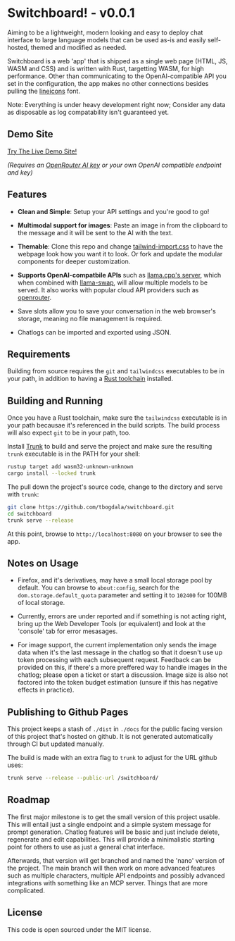 # Switchboard! - v0.0.1

Aiming to be a lightweight, modern looking and easy to deploy chat interface to large language models
that can be used as-is and easily self-hosted, themed and modified as needed.

Switchboard is a web 'app' that is shipped as a single web page (HTML, JS, WASM and CSS) and is written
with Rust, targetting WASM, for high performance. Other than communicating to the OpenAI-compatible API
you set in the configuration, the app makes no other connections besides pulling the [lineicons](https://lineicons.com/) font.

Note: Everything is under heavy development right now; Consider any data as disposable as log compatability isn't guaranteed yet.


## Demo Site

[Try The Live Demo Site!](https://tbogdala.github.io/switchboard/) 

*(Requires an [OpenRouter AI key](https://openrouter.ai/) or your own OpenAI compatible endpoint and key)*


## Features

* **Clean and Simple**: Setup your API settings and you're good to go!

* **Multimodal support for images**: Paste an image in from the clipboard to the message and it will be
  sent to the AI with the text.

* **Themable**: Clone this repo and change [tailwind-import.css](./tailwind-import.css) to have the webpage look
  how you want it to look. Or fork and update the modular components for deeper customization.

* **Supports OpenAI-compatbile APIs** such as [llama.cpp's server](https://github.com/ggml-org/llama.cpp), which when
  combined with [llama-swap](https://github.com/mostlygeek/llama-swap), will allow multiple models to be served.
  It also works with popular cloud API providers such as [openrouter](https://openrouter.ai/).

* Save slots allow you to save your conversation in the web browser's storage, meaning no file management
  is required. 

* Chatlogs can be imported and exported using JSON.


## Requirements

Building from source requires the `git` and `tailwindcss` executables to be in your path, in 
addition to having a [Rust toolchain](https://www.rust-lang.org/) installed.


## Building and Running

Once you have a Rust toolchain, make sure the `tailwindcss` executable is in your
path becausae it's referenced in the build scripts. The build process will also expect `git`
to be in your path, too.

Install [Trunk](https://trunkrs.dev/) to build and serve the project and make sure
the resulting `trunk` executable is in the PATH for your shell:

```bash
rustup target add wasm32-unknown-unknown
cargo install --locked trunk
```

The pull down the project's source code, change to the dirctory and serve with `trunk`:

```bash
git clone https://github.com/tbogdala/switchboard.git
cd switchboard
trunk serve --release
```
At this point, browse to `http://localhost:8080` on your browser to see the app.


## Notes on Usage

* Firefox, and it's derivatives, may have a small local storage pool by default. You can
  browse to `about:config`, search for the `dom.storage.default_quota` parameter and setting
  it to `102400` for 100MB of local storage.

* Currently, errors are under reported and if something is not acting right, bring up the
  Web Developer Tools (or equivalent) and look at the 'console' tab for error mesasages.

* For image support, the current implementation only sends the image data when it's the
  last message in the chatlog so that it doesn't use up token processing with each subsequent request.
  Feedback can be provided on this, if there's a more preffered way to handle images
  in the chatlog; please open a ticket or start a discussion. Image size is also not
  factored into the token budget estimation (unsure if this has negative effects in practice).

## Publishing to Github Pages

This project keeps a stash of `./dist` in `./docs` for the public facing version
of this project that's hosted on github. It is not generated automatically through CI
but updated manually.

The build is made with an extra flag to `trunk` to adjust for the URL github uses:

```bash
trunk serve --release --public-url /switchboard/
```


## Roadmap

The first major milestone is to get the small version of this project usable. This will entail
just a single endpoint and a simple system message for prompt generation. Chatlog features will
be basic and just include delete, regenerate and edit capabilities. This will provide a minimalistic
starting point for others to use as just a general chat interface.

Afterwards, that version will get branched and named the 'nano' version of the project.
The main branch will then work on more advanced features such as multiple characters, 
multiple API endpoints and possibly advanced integrations with something like an MCP server. 
Things that are more complicated.


## License

This code is open sourced under the MIT license.
